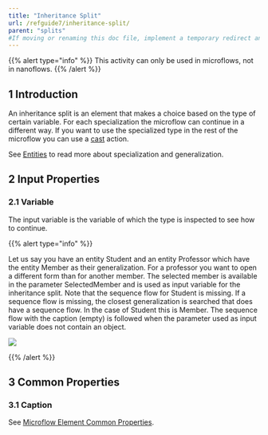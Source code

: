 ```yaml
---
title: "Inheritance Split"
url: /refguide7/inheritance-split/
parent: "splits"
#If moving or renaming this doc file, implement a temporary redirect and let the respective team know they should update the URL in the product. See Mapping to Products for more details.
---
```


{{% alert type="info" %}}
This activity can only be used in microflows, not in nanoflows.
{{% /alert %}}

## 1 Introduction

An inheritance split is an element that makes a choice based on the type of certain variable. For each specialization the microflow can continue in a different way. If you want to use the specialized type in the rest of the microflow you can use a [cast](/refguide/cast-object/) action.

See [Entities](/refguide/entities/) to read more about specialization and generalization.

## 2 Input Properties

### 2.1 Variable

The input variable is the variable of which the type is inspected to see how to continue.

{{% alert type="info" %}}

Let us say you have an entity Student and an entity Professor which have the entity Member as their generalization. For a professor you want to open a different form than for another member. The selected member is available in the parameter SelectedMember and is used as input variable for the inheritance split. Note that the sequence flow for Student is missing. If a sequence flow is missing, the closest generalization is searched that does have a sequence flow. In the case of Student this is Member. The sequence flow with the caption (empty) is followed when the parameter used as input variable does not contain an object.

![](/attachments/refguide7/desktop-modeler/application-logic/common-elements/splits/inheritance-split/918058.png)

{{% /alert %}}

## 3 Common Properties

### 3.1 Caption

See [Microflow Element Common Properties](/refguide/microflow-element-common-properties/).
